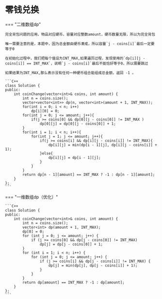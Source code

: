# 零钱兑换

=== "二维数组dp"

    完全背包问题的应用，物品对应硬币，容量对应整数amount，硬币数量无限，所以为完全背包

    唯一需要注意的是，本题中，因为总金额由硬币凑成，所以容量`j - coins[i]`最后一定要等于0

    在初始化过程中，我们把每个值设为INT_MAX,如果遍历过程，发现使用的`dp[i][j - coins[i]] == INT_MAX`，说明`j - coins[i]`最后不能恰好等于0，所以需要跳过

    如果结果为INT_MAX,那么表示没有任何一种硬币组合能组成总金额，返回 -1 。

    ```C++
    class Solution {
    public:
        int coinChange(vector<int>& coins, int amount) {
            int n = coins.size();
            vector<vector<int>> dp(n, vector<int>(amount + 1, INT_MAX));
            for(int i = 0; i < n; i++)
                dp[i][0] = 0;
            for(int j = 0; j <= amount; j++){
                if(j >= coins[0] && dp[0][j - coins[0]] != INT_MAX )
                    dp[0][j] = dp[0][j - coins[0]] + 1;
            } 
            for(int i = 1; i < n; i++){
                for(int j = 1; j <= amount; j++){
                    if(j >= coins[i] && dp[i][j - coins[i]] != INT_MAX){
                        dp[i][j] = min(dp[i - 1][j], dp[i][j - coins[i]] + 1);
                    }else{
                        dp[i][j] = dp[i - 1][j];
                    }
                }
            }
            return dp[n - 1][amount] == INT_MAX ? -1 : dp[n - 1][amount];
        }
    };
    ```

=== "一维数组dp（优化）"

    ```C++
    class Solution {
    public:
        int coinChange(vector<int>& coins, int amount) {
            int n = coins.size();
            vector<int> dp(amount + 1, INT_MAX);
            dp[0] = 0;
            for (int j = 0; j <= amount; j++) {
                if (j >= coins[0] && dp[j - coins[0]] != INT_MAX)
                    dp[j] = dp[j - coins[0]] + 1;
            }
            for (int i = 1; i < n; i++) {
                for (int j = 0; j <= amount; j++) {
                    if (j >= coins[i] && dp[j - coins[i]] != INT_MAX) {
                        dp[j] = min(dp[j], dp[j - coins[i]] + 1);
                    }
                }
            }
            return dp[amount] == INT_MAX ? -1 : dp[amount];
        }
    };
    ```